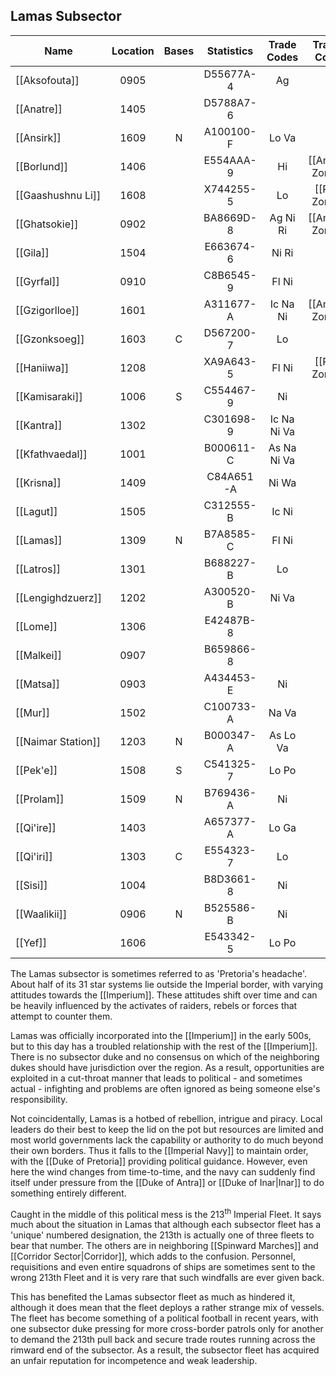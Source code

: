## Lamas Subsector

| Name | Location | Bases | Statistics | Trade Codes | Travel Code | Allegiance | Gas Giants |
| ---- | :------: | :---: | :--------: | :---------: | :---------: | :--------: | :--------: |
| [[Aksofouta]] | 0905 |  |D55677A-4|  Ag | | | G |
| [[Anatre]] | 1405 |  |D5788A7-6|||  [[Imperium]] | G |
| [[Ansirk]] | 1609 |  N|  A100100-F| Lo Va | | [[Imperium]] | G |
| [[Borlund]] | 1406 |  |E554AAA-9|  Hi| [[Amber Zone]] | [[Imperium]] |G |
| [[Gaashushnu Li]] | 1608 |  |X744255-5|  Lo| [[Red Zone]] | [[Imperium]] |G |
| [[Ghatsokie]] | 0902 |  |BA8669D-8|  Ag Ni Ri|[[Amber Zone]]|| G |
| [[Gila]] | 1504 |  |E663674-6|  Ni Ri | | | G |
| [[Gyrfal]] | 0910 |  |C8B6545-9|  Fl Ni | | [[Imperium]] | G |
| [[Gzigorlloe]] | 1601 |  |A311677-A|  Ic Na Ni |[[Amber Zone]]|| G |
| [[Gzonksoeg]] | 1603 |  C|  D567200-7| Lo | | | G |
| [[Haniiwa]] | 1208 |  |XA9A643-5|  Fl Ni| [[Red Zone]] | [[Imperium]] ||
| [[Kamisaraki]] | 1006 |  S|  C554467-9| Ni | | [[Imperium]] | G |
| [[Kantra]] | 1302 |  |C301698-9|  Ic Na Ni Va | | | G |
| [[Kfathvaedal]] | 1001 |  |B000611-C|  As Na Ni Va | | | G |
| [[Krisna]] | 1409 |  |C84A651-A|  Ni Wa | | [[Imperium]] | G |
| [[Lagut]] | 1505 |  |C312555-B|  Ic Ni | | [[Imperium]] | G |
| [[Lamas]] | 1309 |  N|  B7A8585-C| Fl Ni | | [[Imperium]] | G |
| [[Latros]] | 1301 |  |B688227-B|  Lo | | | G |
| [[Lengighdzuerz]] | 1202 |  |A300520-B|  Ni Va | | | G |
| [[Lome]] | 1306 |  |E42487B-8|||  Imperium | G |
| [[Malkei]] | 0907 |  |B659866-8|||  Imperium |
| [[Matsa]] | 0903 |  |A434453-E|  Ni | | | G |
| [[Mur]] | 1502 |  |C100733-A|  Na Va |
| [[Naimar Station]] | 1203 |  N|  B000347-A| As Lo Va | | | G |
| [[Pek'e]] | 1508 |  S|  C541325-7| Lo Po | | [[Imperium]] | G |
| [[Prolam]] | 1509 |  N|  B769436-A| Ni | | [[Imperium]] | G |
| [[Qi'ire]] | 1403 |  |A657377-A|  Lo Ga | | | G |
| [[Qi'iri]] | 1303 |  C|  E554323-7| Lo |
| [[Sisi]] | 1004 |  |B8D3661-8|  Ni | | | G |
| [[Waalikii]] | 0906 |  N|  B525586-B| Ni | | [[Imperium]] | G |
| [[Yef]] | 1606 |  |E543342-5|  Lo Po | | [[Imperium]] | G |

The Lamas subsector is sometimes referred to as 'Pretoria's headache'. About half of its 31 star systems lie outside the Imperial border, with varying attitudes towards the [[Imperium]]. These attitudes shift over time and can be heavily influenced by the activates of raiders, rebels or forces that attempt to counter them.

Lamas was officially incorporated into the [[Imperium]] in the early 500s, but to this day has a troubled relationship with the rest of the [[Imperium]]. There is no subsector duke and no consensus on which of the neighboring dukes should have jurisdiction over the region. As a result, opportunities are exploited in a cut-throat manner that leads to political - and sometimes actual - infighting and problems are often ignored as being someone else's responsibility.

Not coincidentally, Lamas is a hotbed of rebellion, intrigue and piracy. Local leaders do their best to keep the lid on the pot but resources are limited and most world governments lack the capability or authority to do much beyond their own borders. Thus it falls to the [[Imperial Navy]] to maintain order, with the [[Duke of Pretoria]] providing political guidance. However, even here the wind changes from time-to-time, and the navy can suddenly find itself under pressure from the [[Duke of Antra]] or [[Duke of Inar|Inar]] to do something entirely different.

Caught in the middle of this political mess is the 213<sup>th</sup> Imperial Fleet. It says much about the situation in Lamas that although each subsector fleet has a 'unique' numbered designation, the 213th is actually one of three fleets to bear that number. The others are in neighboring [[Spinward Marches]] and [[Corridor Sector|Corridor]], which adds to the confusion. Personnel, requisitions and even entire squadrons of ships are sometimes sent to the wrong 213th Fleet and it is very rare that such windfalls are ever given back.

This has benefited the Lamas subsector fleet as much as hindered it, although it does mean that the fleet deploys a rather strange mix of vessels. The fleet has become something of a political football in recent years, with one subsector duke pressing for more cross-border patrols only for another to demand the 213th pull back and secure trade routes running across the rimward end of the subsector. As a result, the subsector fleet has acquired an unfair reputation for incompetence and weak leadership.
